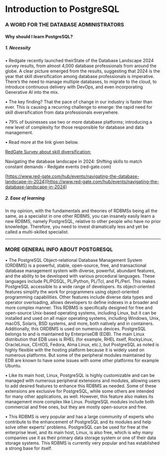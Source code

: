 # Introduction to PostgreSQL


### A WORD FOR THE DATABASE ADMINISTRATORS

#### Why should I learn PostgreSQL?

##### 1. Necessity

• Redgate recently launched theirState of the Database Landscape 2024 survey results, from almost 4,000 database professionals from around the globe. A clear picture emerged from the results, suggesting that 2024 is the year that skill diversification among database professionals is imperative. There’s the need to manage multiple databases, to migrate to the cloud, to introduce continuous delivery with DevOps, and even incorporating Generative AI into the mix.


• The key finding? That the pace of change in our industry is faster than ever. This is causing a recurring challenge to emerge: the rapid need for skill diversification from data professionals everywhere.


• 79% of businesses use two or more database platforms; introducing a new level of complexity for those responsible for database and data management.


• Read more at the link given below.


<ins> RedGate Survey about skill diversification: </ins>


Navigating the database landscape in 2024: Shifting skills to match constant demands - Redgate events (red-gate.com)


[https://www.red-gate.com/hub/events/navigating-the-database-landscape-in-2024](https://www.red-gate.com/hub/events/navigating-the-database-landscape-in-2024)


##### 2. Ease of learning

In my opinion, with the fundamentals and theories of RDBMSs being all the same, as a specialist in one other RDBMS,
 you can insanely easily learn a new RDBMS, namely PostgreSQL, relative to other people who have no prior knowledge.
 Therefore, you need to invest dramatically less and yet be called a multi-skilled specialist.

---



### MORE GENERAL INFO ABOUT POSTGRESQL

• The PostgreSQL Object-relational Database Management System (ORDBMS) is a powerful, stable, open-source, free, and transactional database management system with diverse, powerful, abundant features, and the ability to be developed with various procedural languages. These languages include PL/PGSQL, PL/Python, PL/Tcl, and PL/Perl. This makes PostgreSQL accessible to a wide range of developers. Its object-oriented features simplify the work for programmers using object-oriented programming capabilities. Other features include diverse data types and operator overloading, allows developers to define indexes in a broader and more complex manner. This RDBMS is specifically designed for free and open-source Unix-based operating systems, including Linux, but it can be installed and used on all major operating systems, including Windows, Unix, macOS, Solaris, BSD systems, and more, both natively and in containers. Additionally, this ORDBMS is used on numerous devices. PostgreSQL belongs to and is maintained by EnterpriseDB (EDB). The main Linux distribution that EDB uses is RHEL (for example, RHEL itself, RockyLinux, OracleLinux, CEntOS, Fedora, Alma Linux, etc.), but PostgreSQL as noted is highly flexible with the hosting platform because it is widely used on numerous platforms. But some of the peripheral modules maintained by EDB are known to have some issues with some other platforms for example Ubuntu.

• Like its main host, Linux, PostgreSQL is highly customizable and can be managed with numerous peripheral extensions and modules, allowing users to add desired features to enhance this RDBMS as needed. Some of these extensions are exclusive for PostgreSQL, while some others are intended for many other applications, as well. However, this feature also makes its management more complex like Linux. PostgreSQL modules include both commercial and free ones, but they are mostly open-source and free.



• This RDBMS is very popular and has a large community of experts who contribute to the enhancement of PostgreSQL and its modules and help solve other experts' problems. PostgreSQL can be used for free at the enterprise level, and its main host, Linux, is also free, which is why many companies use it as their primary data storage system or one of their data storage systems. This RDBMS is currently very popular and has established a strong base for itself.

